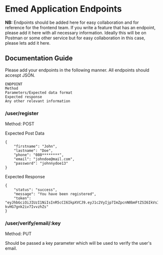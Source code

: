 # Emed Application Endpoints

**NB:** Endpoints should be added here for easy collaboration and for reference for the frontend team. If you write a feature that has an endpoint, please add it here
with all necessary information. Ideally this will be on Postman or some other service but for easy collaboration in this case, please lets add it here.

## Documentation Guide

Please add your endpoints in the following manner. All endpoints should accespt JSON.

```
ENDPOINT
Method
Parameters/Expected data format
Expected response
Any other relevant information
```

### /user/register

Method: POST

Expected Post Data

```
{
    "firstname": "John",
    "lastname": "Doe",
    "phone": "080********",
    "email": "johndoe@mail.com",
    "password": "johnnydoe13"
}
```

Expected Response

```
{
    "status": "success",
    "message": "You have been registered",
    "token": "eyJhbGciOiJIUzI1NiIsInR5cCI6IkpXVCJ9.eyJ1c2VyIjp7ImZpcnN0bmFtZSI6IkVsIiwibGFzdG5hbWUiOiJVbnlpIiwicGhvbmUiOiIwODAzOTEwMTg2MSIsImVtYWlsIjoiZWx2aXMub25vYm9AZ21haWwuY29tIiwicGFzc3dvcmQiOiIkMmIkMTAkNEltL3QvaWdXc0JEOVRWNHZodkF5dWRIM3JFM1NQcmpmalI0ekdIbHJzTm02WHdLVFRQRGUiLCJrZXkiOiJJTHZmWjZudnNNIiwiaWQiOjl9LCJpYXQiOjE1OTk1MTQxMDgsImV4cCI6MTU5OTUxNzcwOH0.SCPHXXeDYNWId5iReW2bHLD-kvHG7gnk2iv7IvvzhZs"
}
```

### /user/verify/email/:key

Method: PUT

Should be passed a key parameter which will be used to verify the user's email.
